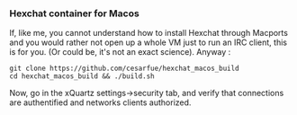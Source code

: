 ### Hexchat container for Macos

If, like me, you cannot understand how to install Hexchat through Macports and you would rather not open up a whole VM just to run an IRC client, this is for you. (Or could be, it's not an exact science). Anyway : 
```
git clone https://github.com/cesarfue/hexchat_macos_build
cd hexchat_macos_build && ./build.sh
```

Now, go in the xQuartz settings->security tab, and verify that connections are authentified and networks clients authorized.

